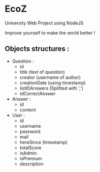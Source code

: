 # EcoZ

University Web Project using NodeJS

Improve yourself to make the world better !

## Objects structures :
- Question :
    - id
    - title (text of question)
    - creator (username of author)
    - creationDate (using timestamp)
    - listIDAnswers (Splitted with ',')
    - idCorrectAnswer
- Answer :
    - id
    - content
- User :
    - id
    - username
    - password
    - mail
    - hereSince (timestamp)
    - totalScore
    - isAdmin
    - isPremium
    - description